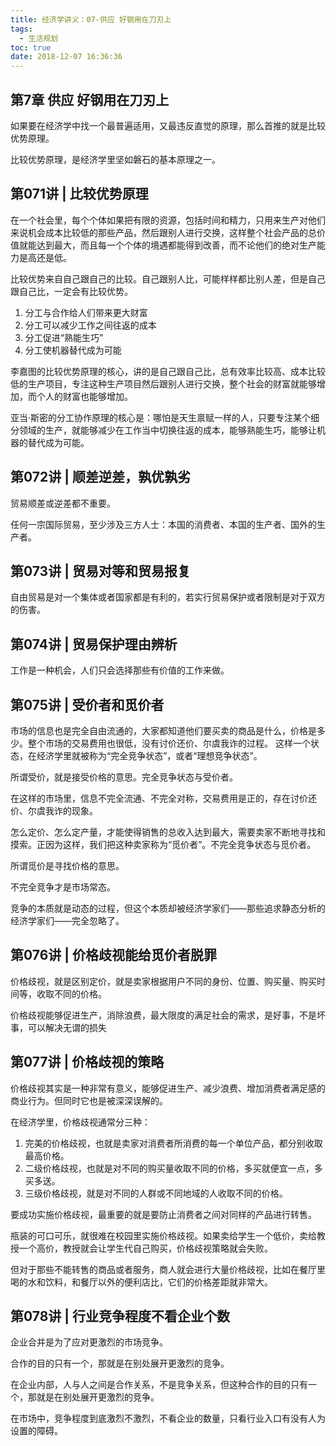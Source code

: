 ```yaml
---
title: 经济学讲义：07-供应 好钢用在刀刃上
tags:
  - 生活规划
toc: true
date: 2018-12-07 16:36:36
---
```

## 第7章  供应 好钢用在刀刃上
如果要在经济学中找一个最普遍适用，又最违反直觉的原理，那么首推的就是比较优势原理。

比较优势原理，是经济学里坚如磐石的基本原理之一。

## 第071讲 | 比较优势原理
在一个社会里，每个个体如果把有限的资源，包括时间和精力，只用来生产对他们来说机会成本比较低的那些产品，然后跟别人进行交换，这样整个社会产品的总价值就能达到最大，而且每一个个体的境遇都能得到改善，而不论他们的绝对生产能力是高还是低。

比较优势来自自己跟自己的比较。自己跟别人比，可能样样都比别人差，但是自己跟自己比，一定会有比较优势。
1. 分工与合作给人们带来更大财富
2. 分工可以减少工作之间往返的成本
3. 分工促进“熟能生巧”
4. 分工使机器替代成为可能

李嘉图的比较优势原理的核心，讲的是自己跟自己比，总有效率比较高、成本比较低的生产项目，专注这种生产项目然后跟别人进行交换，整个社会的财富就能够增加，而个人的财富也能够增加。

亚当·斯密的分工协作原理的核心是：哪怕是天生禀赋一样的人，只要专注某个细分领域的生产，就能够减少在工作当中切换往返的成本，能够熟能生巧，能够让机器的替代成为可能。
<!--more-->

## 第072讲 | 顺差逆差，孰优孰劣
贸易顺差或逆差都不重要。

任何一宗国际贸易，至少涉及三方人士：本国的消费者、本国的生产者、国外的生产者。

## 第073讲 | 贸易对等和贸易报复
自由贸易是对一个集体或者国家都是有利的，若实行贸易保护或者限制是对于双方的伤害。

## 第074讲 | 贸易保护理由辨析
工作是一种机会，人们只会选择那些有价值的工作来做。

## 第075讲 | 受价者和觅价者
市场的信息也是完全自由流通的，大家都知道他们要买卖的商品是什么，价格是多少。整个市场的交易费用也很低，没有讨价还价、尔虞我诈的过程。 这样一个状态，在经济学里就被称为“完全竞争状态”，或者“理想竞争状态”。

所谓受价，就是接受价格的意思。完全竞争状态与受价者。

在这样的市场里，信息不完全流通、不完全对称，交易费用是正的，存在讨价还价、尔虞我诈的现象。

怎么定价、怎么定产量，才能使得销售的总收入达到最大，需要卖家不断地寻找和摸索。正因为这样，我们把这种卖家称为“觅价者”。不完全竞争状态与觅价者。

所谓觅价是寻找价格的意思。

不完全竞争才是市场常态。

竞争的本质就是动态的过程，但这个本质却被经济学家们——那些追求静态分析的经济学家们——完全忽略了。

## 第076讲 | 价格歧视能给觅价者脱罪
价格歧视，就是区别定价，就是卖家根据用户不同的身份、位置、购买量、购买时间等，收取不同的价格。

价格歧视能够促进生产，消除浪费，最大限度的满足社会的需求，是好事，不是坏事，可以解决无谓的损失

## 第077讲 | 价格歧视的策略
价格歧视其实是一种非常有意义，能够促进生产、减少浪费、增加消费者满足感的商业行为。但同时它也是被深深误解的。

在经济学里，价格歧视通常分三种：
1. 完美的价格歧视，也就是卖家对消费者所消费的每一个单位产品，都分别收取最高价格。
2. 二级价格歧视，也就是对不同的购买量收取不同的价格，多买就便宜一点，多买多送。
3. 三级价格歧视，就是对不同的人群或不同地域的人收取不同的价格。

要成功实施价格歧视，最重要的就是要防止消费者之间对同样的产品进行转售。

瓶装的可口可乐，就很难在校园里实施价格歧视。如果卖给学生一个低价，卖给教授一个高价，教授就会让学生代自己购买，价格歧视策略就会失败。

但对于那些不能转售的商品或者服务，商人就会进行大量价格歧视，比如在餐厅里喝的水和饮料，和餐厅以外的便利店比，它们的价格差距就非常大。

## 第078讲 | 行业竞争程度不看企业个数
企业合并是为了应对更激烈的市场竞争。

合作的目的只有一个，那就是在别处展开更激烈的竞争。

在企业内部，人与人之间是合作关系，不是竞争关系，但这种合作的目的只有一个，那就是在别处展开更激烈的竞争。

在市场中，竞争程度到底激烈不激烈，不看企业的数量，只看行业入口有没有人为设置的障碍。



